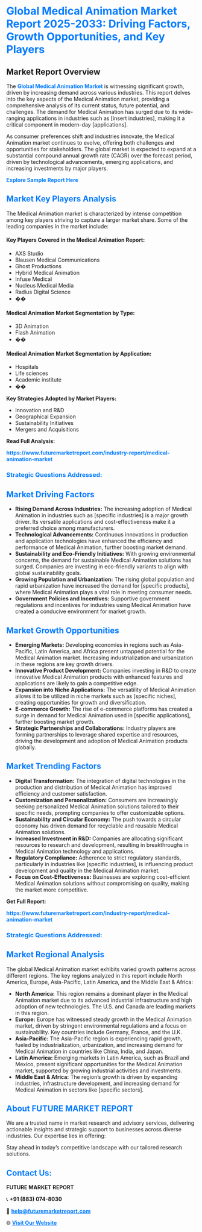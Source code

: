 <h1 style="color: #007BFF;">Global Medical Animation Market Report 2025-2033: Driving Factors, Growth Opportunities, and Key Players</h1>

<section id="overview">
<h2>Market Report Overview</h2>
<p>The <a href="https://www.futuremarketreport.com/industry-report/medical-animation-market" style="color: #007BFF; text-decoration: none;"><strong>Global Medical Animation Market</strong></a> is witnessing significant growth, driven by increasing demand across various industries. This report delves into the key aspects of the Medical Animation market, providing a comprehensive analysis of its current status, future potential, and challenges. The demand for Medical Animation has surged due to its wide-ranging applications in industries such as [insert industries], making it a critical component in modern-day [applications].</p>
<p>As consumer preferences shift and industries innovate, the Medical Animation market continues to evolve, offering both challenges and opportunities for stakeholders. The global market is expected to expand at a substantial compound annual growth rate (CAGR) over the forecast period, driven by technological advancements, emerging applications, and increasing investments by major players.</p>
</section>

<section id="overview">
<p><a href="https://www.futuremarketreport.com/request-sample/reportId=118386" style="color: #007BFF; text-decoration: none;"><strong>Explore Sample Report Here</strong></a></p>
</section>

<section id="key-players">
<h2 style="color: #007BFF;">Market Key Players Analysis</h2>
<p>The Medical Animation market is characterized by intense competition among key players striving to capture a larger market share. Some of the leading companies in the market include:</p>
<h4>Key Players Covered in the Medical Animation Report:</h4>
<ul><li>AXS Studio</li><li>Blausen Medical Communications</li><li>Ghost Productions</li><li>Hybrid Medical Animation</li><li>Infuse Medical</li><li>Nucleus Medical Media</li><li>Radius Digital Science</li><li>��</li></ul>
<h4>Medical Animation Market Segmentation by Type:</h4>
<ul><li>3D Animation</li><li>Flash Animation</li><li>��</li></ul>

<h4>Medical Animation Market Segmentation by Application:</h4>
<ul><li>Hospitals</li><li>Life sciences</li><li>Academic institute</li><li>��</li></ul>
<p><strong>Key Strategies Adopted by Market Players:</strong></p>
<ul>
<li>Innovation and R&D</li>
<li>Geographical Expansion</li>
<li>Sustainability Initiatives</li>
<li>Mergers and Acquisitions</li>
</ul>
</section>

<section>
<p><strong>Read Full Analysis: </strong></p><a href="https://www.futuremarketreport.com/industry-report/medical-animation-market" style="color: #007BFF; text-decoration: none;"><strong>https://www.futuremarketreport.com/industry-report/medical-animation-market</strong></a>
<h3 style="color: #007BFF;">Strategic Questions Addressed:</h3>
</section>

<section id="driving-factors">
<h2 style="color: #007BFF;">Market Driving Factors</h2>
<ul>
<li><strong>Rising Demand Across Industries:</strong> The increasing adoption of Medical Animation in industries such as [specific industries] is a major growth driver. Its versatile applications and cost-effectiveness make it a preferred choice among manufacturers.</li>
<li><strong>Technological Advancements:</strong> Continuous innovations in production and application technologies have enhanced the efficiency and performance of Medical Animation, further boosting market demand.</li>
<li><strong>Sustainability and Eco-Friendly Initiatives:</strong> With growing environmental concerns, the demand for sustainable Medical Animation solutions has surged. Companies are investing in eco-friendly variants to align with global sustainability goals.</li>
<li><strong>Growing Population and Urbanization:</strong> The rising global population and rapid urbanization have increased the demand for [specific products], where Medical Animation plays a vital role in meeting consumer needs.</li>
<li><strong>Government Policies and Incentives:</strong> Supportive government regulations and incentives for industries using Medical Animation have created a conducive environment for market growth.</li>
</ul>
</section>

<section id="growth-opportunities">
<h2 style="color: #007BFF;">Market Growth Opportunities</h2>
<ul>
<li><strong>Emerging Markets:</strong> Developing economies in regions such as Asia-Pacific, Latin America, and Africa present untapped potential for the Medical Animation market. Increasing industrialization and urbanization in these regions are key growth drivers.</li>
<li><strong>Innovative Product Development:</strong> Companies investing in R&D to create innovative Medical Animation products with enhanced features and applications are likely to gain a competitive edge.</li>
<li><strong>Expansion into Niche Applications:</strong> The versatility of Medical Animation allows it to be utilized in niche markets such as [specific niches], creating opportunities for growth and diversification.</li>
<li><strong>E-commerce Growth:</strong> The rise of e-commerce platforms has created a surge in demand for Medical Animation used in [specific applications], further boosting market growth.</li>
<li><strong>Strategic Partnerships and Collaborations:</strong> Industry players are forming partnerships to leverage shared expertise and resources, driving the development and adoption of Medical Animation products globally.</li>
</ul>
</section>

<section id="trending-factors">
<h2 style="color: #007BFF;">Market Trending Factors</h2>
<ul>
<li><strong>Digital Transformation:</strong> The integration of digital technologies in the production and distribution of Medical Animation has improved efficiency and customer satisfaction.</li>
<li><strong>Customization and Personalization:</strong> Consumers are increasingly seeking personalized Medical Animation solutions tailored to their specific needs, prompting companies to offer customizable options.</li>
<li><strong>Sustainability and Circular Economy:</strong> The push towards a circular economy has driven demand for recyclable and reusable Medical Animation solutions.</li>
<li><strong>Increased Investment in R&D:</strong> Companies are allocating significant resources to research and development, resulting in breakthroughs in Medical Animation technology and applications.</li>
<li><strong>Regulatory Compliance:</strong> Adherence to strict regulatory standards, particularly in industries like [specific industries], is influencing product development and quality in the Medical Animation market.</li>
<li><strong>Focus on Cost-Effectiveness:</strong> Businesses are exploring cost-efficient Medical Animation solutions without compromising on quality, making the market more competitive.</li>
</ul>
</section>

<section>
<p><strong>Get Full Report: </strong></p><a href="https://www.futuremarketreport.com/industry-report/medical-animation-market" style="color: #007BFF; text-decoration: none;"><strong>https://www.futuremarketreport.com/industry-report/medical-animation-market</strong></a>
<h3 style="color: #007BFF;">Strategic Questions Addressed:</h3>
</section>


<section id="regional-analysis">
<h2 style="color: #007BFF;">Market Regional Analysis</h2>
<p>The global Medical Animation market exhibits varied growth patterns across different regions. The key regions analyzed in this report include North America, Europe, Asia-Pacific, Latin America, and the Middle East & Africa:</p>
<ul>
<li><strong>North America:</strong> This region remains a dominant player in the Medical Animation market due to its advanced industrial infrastructure and high adoption of new technologies. The U.S. and Canada are leading markets in this region.</li>
<li><strong>Europe:</strong> Europe has witnessed steady growth in the Medical Animation market, driven by stringent environmental regulations and a focus on sustainability. Key countries include Germany, France, and the U.K.</li>
<li><strong>Asia-Pacific:</strong> The Asia-Pacific region is experiencing rapid growth, fueled by industrialization, urbanization, and increasing demand for Medical Animation in countries like China, India, and Japan.</li>
<li><strong>Latin America:</strong> Emerging markets in Latin America, such as Brazil and Mexico, present significant opportunities for the Medical Animation market, supported by growing industrial activities and investments.</li>
<li><strong>Middle East & Africa:</strong> The region’s growth is driven by expanding industries, infrastructure development, and increasing demand for Medical Animation in sectors like [specific sectors].</li>
</ul>
</section>

<footer>
<h2 style="color: #007BFF;">About FUTURE MARKET REPORT</h2>
<p>We are a trusted name in market research and advisory services, delivering actionable insights and strategic support to businesses across diverse industries. Our expertise lies in offering:</p>

<p>Stay ahead in today’s competitive landscape with our tailored research solutions.</p>

<h2 style="color: #007BFF;">Contact Us:</h2>
<p><strong>FUTURE MARKET REPORT</strong></p>
<p>📞 <strong>+91 (883) 074-8030</strong></p>
<p>📧 <strong><a href="mailto:help@futuremarketreport.com" style="color: #007BFF;">help@futuremarketreport.com</a></strong></p>
<p>🌐 <strong><a href="https://www.futuremarketreport.com/" style="color: #007BFF;">Visit Our Website</a></strong></p>
</footer>